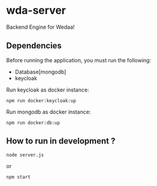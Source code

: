# wda-server

Backend Engine for Wedaa!

## Dependencies
Before running the application, you must run the following:
- Database[mongodb]
- keycloak

Run keycloak as docker instance:

```
npm run docker:keycloak:up
```

Run mongodb as docker instance:
```
npm run docker:db:up
```

## How to run in development ?

```
node server.js
```
or
```
npm start
```
